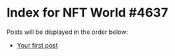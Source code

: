 # Index for NFT World #4637
Posts will be displayed in the order below:

- [Your first post](./001-first.md)

